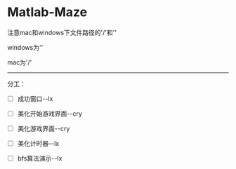 # Matlab-Maze
注意mac和windows下文件路径的'/'和'\'

windows为'\'

mac为'/'


***

分工：
- [ ] 成功窗口--lx
- [ ] 美化开始游戏界面--cry
- [ ] 美化游戏界面--cry
- [ ] 美化计时器--lx
- [ ] bfs算法演示--lx

